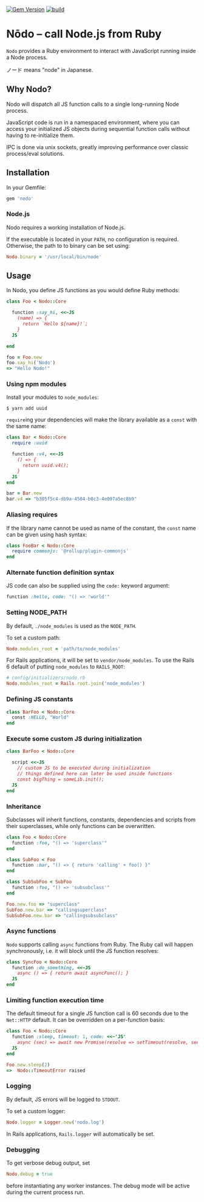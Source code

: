 [![Gem Version](https://badge.fury.io/rb/nodo.svg)](http://badge.fury.io/rb/nodo)  [![build](https://github.com/mtgrosser/nodo/actions/workflows/build.yml/badge.svg)](https://github.com/mtgrosser/nodo/actions/workflows/build.yml)

# Nōdo – call Node.js from Ruby

`Nodo` provides a Ruby environment to interact with JavaScript running inside a Node process.

ノード means "node" in Japanese.

## Why Nodo?

Nodo will dispatch all JS function calls to a single long-running Node process.

JavaScript code is run in a namespaced environment, where you can access your initialized
JS objects during sequential function calls without having to re-initialize them.

IPC is done via unix sockets, greatly improving performance over classic process/eval solutions.

## Installation

In your Gemfile:

```ruby
gem 'nodo'
```

### Node.js

Nodo requires a working installation of Node.js.

If the executable is located in your `PATH`, no configuration is required. Otherwise, the path to to binary can be set using:

```ruby
Nodo.binary = '/usr/local/bin/node'
```

## Usage

In Nodo, you define JS functions as you would define Ruby methods:

```ruby
class Foo < Nodo::Core

  function :say_hi, <<~JS
    (name) => {
      return `Hello ${name}!`;
    }
  JS

end

foo = Foo.new
foo.say_hi('Nodo')
=> "Hello Nodo!"
```

### Using npm modules

Install your modules to `node_modules`:

```shell
$ yarn add uuid
```

`require`ing your dependencies will make the library available as a `const` with the same name:

```ruby
class Bar < Nodo::Core
  require :uuid

  function :v4, <<~JS
    () => {
      return uuid.v4();
    }
  JS
end

bar = Bar.new
bar.v4 => "b305f5c4-db9a-4504-b0c3-4e097a5ec8b9"
```


### Aliasing requires

If the library name cannot be used as name of the constant, the `const` name
can be given using hash syntax:

```ruby
class FooBar < Nodo::Core
  require commonjs: '@rollup/plugin-commonjs'
end
```

### Alternate function definition syntax

JS code can also be supplied using the `code:` keyword argument:

```ruby
function :hello, code: "() => 'world'"
```

### Setting NODE_PATH

By default, `./node_modules` is used as the `NODE_PATH`.

To set a custom path:
```ruby
Nodo.modules_root = 'path/to/node_modules'
```

For Rails applications, it will be set to `vendor/node_modules`. 
To use the Rails 6 default of putting `node_modules` to `RAILS_ROOT`:

```ruby
# config/initializers/nodo.rb
Nodo.modules_root = Rails.root.join('node_modules')
```

### Defining JS constants

```ruby
class BarFoo < Nodo::Core
  const :HELLO, "World"
end
```

### Execute some custom JS during initialization

```ruby
class BarFoo < Nodo::Core

  script <<~JS
    // custom JS to be executed during initialization
    // things defined here can later be used inside functions
    const bigThing = someLib.init();
  JS
end
```

### Inheritance

Subclasses will inherit functions, constants, dependencies and scripts from
their superclasses, while only functions can be overwritten.

```ruby
class Foo < Nodo::Core
  function :foo, "() => 'superclass'"
end

class SubFoo < Foo
  function :bar, "() => { return 'calling' + foo() }"
end

class SubSubFoo < SubFoo
  function :foo, "() => 'subsubclass'"
end

Foo.new.foo => "superclass"
SubFoo.new.bar => "callingsuperclass"
SubSubFoo.new.bar => "callingsubsubclass"
```

### Async functions

`Nodo` supports calling `async` functions from Ruby. 
The Ruby call will happen synchronously, i.e. it will block until the JS
function resolves:

```ruby
class SyncFoo < Nodo::Core
  function :do_something, <<~JS
    async () => { return await asyncFunc(); }
  JS
end
```

### Limiting function execution time

The default timeout for a single JS function call is 60 seconds due to the
`Net::HTTP` default. It can be overridden on a per-function basis:

```ruby
class Foo < Nodo::Core
  function :sleep, timeout: 1, code: <<~'JS'
    async (sec) => await new Promise(resolve => setTimeout(resolve, sec * 1000))
  JS
end

Foo.new.sleep(2)
=>  Nodo::TimeoutError raised
```

### Logging

By default, JS errors will be logged to `STDOUT`.

To set a custom logger:

```ruby
Nodo.logger = Logger.new('nodo.log')
```

In Rails applications, `Rails.logger` will automatically be set.

### Debugging

To get verbose debug output, set

```ruby
Nodo.debug = true
```

before instantiating any worker instances. The debug mode will be active during
the current process run.
